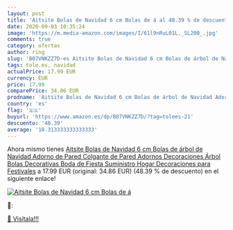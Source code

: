```yaml
---
layout: post
title: 'Aitsite Bolas de Navidad 6 cm Bolas de á al 48.39 % de descuento'
date: 2020-09-03 10:35:24
image: 'https://m.media-amazon.com/images/I/61l9nRuL01L._SL200_.jpg'
comments: true
category: ofertas
author: ring
slug: 'B07VNKZZ7D-es Aitsite Bolas de Navidad 6 cm Bolas de árbol de Navidad...'
tags: tole.es, navidad
actualPrice: 17.99 EUR
currency: EUR
price: 17.99
comparePrice: 34.86 EUR
prodname: 'Aitsite Bolas de Navidad 6 cm Bolas de árbol de Navidad Adorno de Pared Colgante de Pared Adornos Decoraciones Árbol Bolas Decorativas Boda de Fiesta Suministro Hogar Decoraciones para Festivales'
country: 'es'
flag: '🇪🇸'
buyurl: 'https://www.amazon.es/dp/B07VNKZZ7D/?tag=tolees-21'
descuento: '48.39'
average: '18.313333333333333'
---
```


Ahora mismo tienes [Aitsite Bolas de Navidad 6 cm Bolas de árbol de Navidad Adorno de Pared Colgante de Pared Adornos Decoraciones Árbol Bolas Decorativas Boda de Fiesta Suministro Hogar Decoraciones para Festivales](https://www.amazon.es/dp/B07VNKZZ7D/?tag=tolees-21) a 17.99 EUR (original: 34.86 EUR) (48.39 %  de descuento) en el siguiente enlace!

[![Aitsite Bolas de Navidad 6 cm Bolas de á](https://m.media-amazon.com/images/I/61l9nRuL01L._SL200_.jpg)](https://www.amazon.es/dp/B07VNKZZ7D/?tag=tolees-21)

🔎:


[🛒 Visítala!!!](https://www.amazon.es/dp/B07VNKZZ7D/?tag=tolees-21)
